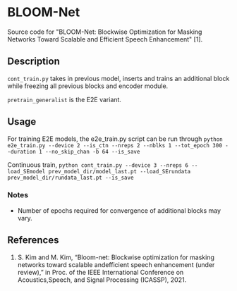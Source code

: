 # BLOOM-Net
Source code for "BLOOM-Net: Blockwise Optimization for Masking Networks Toward Scalable and Efficient Speech Enhancement" [1].

## Description
```cont_train.py``` takes in previous model, inserts and trains an additional block while freezing all previous blocks and encoder module.

```pretrain_generalist``` is the E2E variant. 

## Usage
For training E2E models, the e2e_train.py script can be run through
```python e2e_train.py --device 2 --is_ctn --nreps 2 --nblks 1 --tot_epoch 300 --duration 1 --no_skip_chan -b 64 --is_save```

Continuous train, ```python cont_train.py --device 3 --nreps 6 --load_SEmodel prev_model_dir/model_last.pt --load_SErundata prev_model_dir/rundata_last.pt --is_save```

### Notes
- Number of epochs required for convergence of additional blocks may vary. 

## References
1. S. Kim and M. Kim, “Bloom-net: Blockwise optimization for masking networks toward scalable andefficient speech enhancement (under review),” in Proc. of the IEEE International Conference on Acoustics,Speech, and Signal Processing (ICASSP), 2021.
